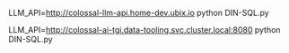 LLM_API=http://colossal-llm-api.home-dev.ubix.io python DIN-SQL.py

LLM_API=http://colossal-ai-tgi.data-tooling.svc.cluster.local:8080 python DIN-SQL.py


